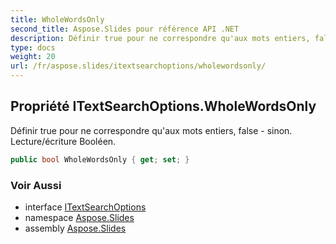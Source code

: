 ```yaml
---
title: WholeWordsOnly
second_title: Aspose.Slides pour référence API .NET
description: Définir true pour ne correspondre qu'aux mots entiers, false - sinon. Lecture/écriture Booléen.
type: docs
weight: 20
url: /fr/aspose.slides/itextsearchoptions/wholewordsonly/
---
```


## Propriété ITextSearchOptions.WholeWordsOnly

Définir true pour ne correspondre qu'aux mots entiers, false - sinon. Lecture/écriture Booléen.

```csharp
public bool WholeWordsOnly { get; set; }
```

### Voir Aussi

* interface [ITextSearchOptions](../../itextsearchoptions)
* namespace [Aspose.Slides](../../itextsearchoptions)
* assembly [Aspose.Slides](../../../)

<!-- DO NOT EDIT: généré par xmldocmd pour Aspose.Slides.dll -->